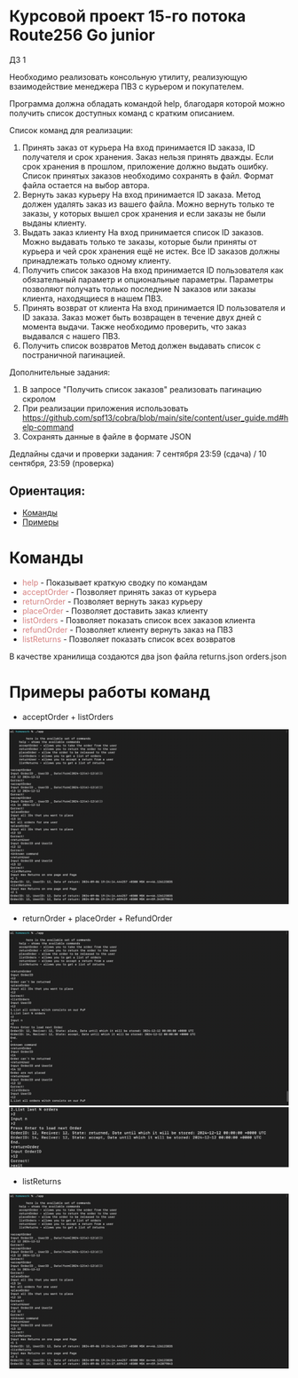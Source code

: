 # Курсовой проект 15-го потока Route256 Go junior

ДЗ 1

Необходимо реализовать консольную утилиту, реализующую взаимодействие менеджера ПВЗ с курьером и покупателем.

Программа должна обладать командой help, благодаря которой можно получить список доступных команд с кратким описанием.

Список команд для реализации:

1. Принять заказ от курьера На вход принимается ID заказа, ID получателя и срок хранения. Заказ нельзя принять дважды. Если срок хранения в прошлом, приложение должно выдать ошибку. Список принятых заказов необходимо сохранять в файл. Формат файла остается на выбор автора.
2. Вернуть заказ курьеру На вход принимается ID заказа. Метод должен удалять заказ из вашего файла. Можно вернуть только те заказы, у которых вышел срок хранения и если заказы не были выданы клиенту.
3. Выдать заказ клиенту На вход принимается список ID заказов. Можно выдавать только те заказы, которые были приняты от курьера и чей срок хранения ещё не истек. Все ID заказов должны принадлежать только одному клиенту.
4. Получить список заказов На вход принимается ID пользователя как обязательный параметр и опциональные параметры. Параметры позволяют получать только последние N заказов или заказы клиента, находящиеся в нашем ПВЗ.
5. Принять возврат от клиента На вход принимается ID пользователя и ID заказа. Заказ может быть возвращен в течение двух дней с момента выдачи. Также необходимо проверить, что заказ выдавался с нашего ПВЗ.
6. Получить список возвратов Метод должен выдавать список с постраничной пагинацией.

Дополнительные задания:
1. В запросе "Получить список заказов" реализовать пагинацию скролом
2. При реализации приложения использовать https://github.com/spf13/cobra/blob/main/site/content/user_guide.md#help-command
3. Сохранять данные в файле в формате JSON

Дедлайны сдачи и проверки задания:
7 сентября 23:59 (сдача) / 10 сентября, 23:59 (проверка)

## Ориентация:
- [Команды](#команды)
- [Примеры](#примеры-работы-команд)


# Команды
- <span style="color: rgba(207,102,102,0.83);"> help </span> - Показывает краткую сводку по командам
- <span style="color: rgba(207,102,102,0.83);"> acceptOrder </span> - Позволяет принять заказ от курьера
- <span style="color: rgba(207,102,102,0.83);"> returnOrder </span> - Позволяет вернуть заказ курьеру
- <span style="color: rgba(207,102,102,0.83);"> placeOrder </span> - Позволяет доставить заказ клиенту
- <span style="color: rgba(207,102,102,0.83);"> listOrders </span> - Позволяет показать список всех заказов клиента
- <span style="color: rgba(207,102,102,0.83);"> refundOrder </span> - Позволяет клиенту вернуть заказ на ПВЗ
- <span style="color: rgba(207,102,102,0.83);"> listReturns </span> - Позволяет показать список всех возвратов

В качестве хранилища создаются два json файла
returns.json 
orders.json

# Примеры работы команд
- acceptOrder + listOrders

![img.png](assets/img.png)

- returnOrder + placeOrder + RefundOrder

![img_1.png](assets/img_1.png)
![img_2.png](assets/img_2.png)

- listReturns

![img.png](assets/img.png)